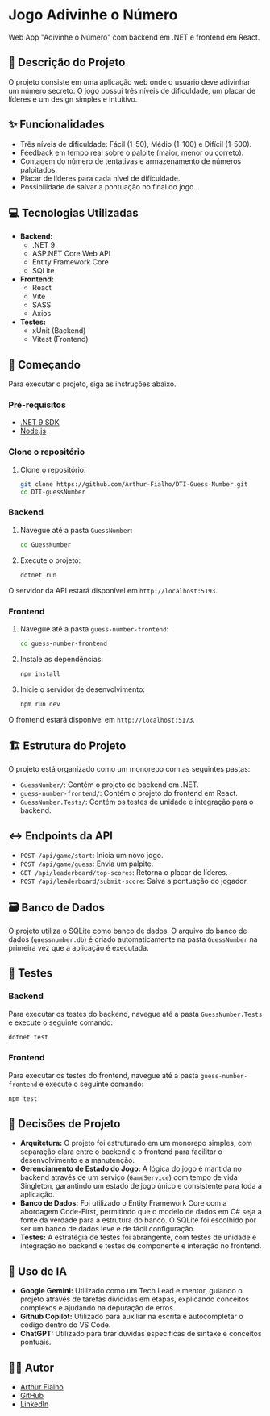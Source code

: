 # Jogo Adivinhe o Número

Web App "Adivinhe o Número" com backend em .NET e frontend em React.

## 📜 Descrição do Projeto

O projeto consiste em uma aplicação web onde o usuário deve adivinhar um número secreto. O jogo possui três níveis de dificuldade, um placar de líderes e um design simples e intuitivo.

## ✨ Funcionalidades

- Três níveis de dificuldade: Fácil (1-50), Médio (1-100) e Difícil (1-500).
- Feedback em tempo real sobre o palpite (maior, menor ou correto).
- Contagem do número de tentativas e armazenamento de números palpitados.
- Placar de líderes para cada nível de dificuldade.
- Possibilidade de salvar a pontuação no final do jogo.

## 💻 Tecnologias Utilizadas

- **Backend:**
  - .NET 9
  - ASP.NET Core Web API
  - Entity Framework Core
  - SQLite
- **Frontend:**
  - React
  - Vite
  - SASS
  - Axios
- **Testes:**
  - xUnit (Backend)
  - Vitest (Frontend)

## 🚀 Começando

Para executar o projeto, siga as instruções abaixo.

### Pré-requisitos

- [.NET 9 SDK](https://dotnet.microsoft.com/download/dotnet/9.0)
- [Node.js](https://nodejs.org/)

###  Clone o repositório
1.  Clone o repositório:
    ```bash
    git clone https://github.com/Arthur-Fialho/DTI-Guess-Number.git
    cd DTI-guessNumber
    ```

### Backend

1. Navegue até a pasta `GuessNumber`:
   ```bash
   cd GuessNumber
   ```
2. Execute o projeto:
   ```bash
   dotnet run
   ```
O servidor da API estará disponível em `http://localhost:5193`.

### Frontend

1. Navegue até a pasta `guess-number-frontend`:
   ```bash
   cd guess-number-frontend
   ```
2. Instale as dependências:
   ```bash
   npm install
   ```
3. Inicie o servidor de desenvolvimento:
   ```bash
   npm run dev
   ```
O frontend estará disponível em `http://localhost:5173`.

## 🏗️ Estrutura do Projeto

O projeto está organizado como um monorepo com as seguintes pastas:

- `GuessNumber/`: Contém o projeto do backend em .NET.
- `guess-number-frontend/`: Contém o projeto do frontend em React.
- `GuessNumber.Tests/`: Contém os testes de unidade e integração para o backend.

## ↔️ Endpoints da API

- `POST /api/game/start`: Inicia um novo jogo.
- `POST /api/game/guess`: Envia um palpite.
- `GET /api/leaderboard/top-scores`: Retorna o placar de líderes.
- `POST /api/leaderboard/submit-score`: Salva a pontuação do jogador.

## 🗃️ Banco de Dados

O projeto utiliza o SQLite como banco de dados. O arquivo do banco de dados (`guessnumber.db`) é criado automaticamente na pasta `GuessNumber` na primeira vez que a aplicação é executada.

## 🧪 Testes

### Backend

Para executar os testes do backend, navegue até a pasta `GuessNumber.Tests` e execute o seguinte comando:

```bash
dotnet test
```

### Frontend

Para executar os testes do frontend, navegue até a pasta `guess-number-frontend` e execute o seguinte comando:

```bash
npm test
```

## 🧠 Decisões de Projeto

- **Arquitetura:** O projeto foi estruturado em um monorepo simples, com separação clara entre o backend e o frontend para facilitar o desenvolvimento e a manutenção.
- **Gerenciamento de Estado do Jogo:** A lógica do jogo é mantida no backend através de um serviço (`GameService`) com tempo de vida Singleton, garantindo um estado de jogo único e consistente para toda a aplicação.
- **Banco de Dados:** Foi utilizado o Entity Framework Core com a abordagem Code-First, permitindo que o modelo de dados em C# seja a fonte da verdade para a estrutura do banco. O SQLite foi escolhido por ser um banco de dados leve e de fácil configuração.
- **Testes:** A estratégia de testes foi abrangente, com testes de unidade e integração no backend e testes de componente e interação no frontend.

## 🤖 Uso de IA

- **Google Gemini:** Utilizado como um Tech Lead e mentor, guiando o projeto através de tarefas divididas em etapas, explicando conceitos complexos e ajudando na depuração de erros.
- **Github Copilot:** Utilizado para auxiliar na escrita e autocompletar o código dentro do VS Code.
- **ChatGPT:** Utilizado para tirar dúvidas específicas de sintaxe e conceitos pontuais.

## 👨‍💻 Autor

- [Arthur Fialho](https://arthurfialho.com.br)
- [GitHub](https://github.com/Arthur-Fialho)
- [LinkedIn](https://www.linkedin.com/in/arthurfialho/)
